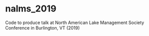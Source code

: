 # nalms_2019
Code to produce talk at North American Lake Management Society Conference in Burlington, VT (2019)
